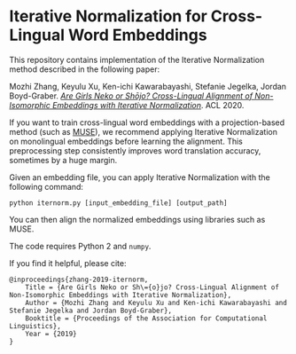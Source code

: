 # Iterative Normalization for Cross-Lingual Word Embeddings

This repository contains implementation of the Iterative Normalization method described in the following paper:

Mozhi Zhang, Keyulu Xu, Ken-ichi Kawarabayashi, Stefanie Jegelka, Jordan Boyd-Graber. [_Are Girls Neko or Shōjo? Cross-Lingual Alignment of Non-Isomorphic Embeddings with Iterative Normalization_](https://arxiv.org/abs/1906.01622). ACL 2020.

If you want to train cross-lingual word embeddings with a projection-based method (such as [MUSE](https://github.com/facebookresearch/MUSE)), we recommend applying Iterative Normalization on monolingual embeddings before learning the alignment. This preprocessing step consistently improves word translation accuracy, sometimes by a huge margin.

Given an embedding file, you can apply Iterative Normalization with the following command:
```
python iternorm.py [input_embedding_file] [output_path]
```
You can then align the normalized embeddings using libraries such as MUSE.

The code requires Python 2 and `numpy`.

If you find it helpful, please cite:
```
@inproceedings{zhang-2019-iternorm,
    Title = {Are Girls Neko or Sh\={o}jo? Cross-Lingual Alignment of Non-Isomorphic Embeddings with Iterative Normalization},
    Author = {Mozhi Zhang and Keyulu Xu and Ken-ichi Kawarabayashi and Stefanie Jegelka and Jordan Boyd-Graber},
    Booktitle = {Proceedings of the Association for Computational Linguistics},
    Year = {2019}
}
```

